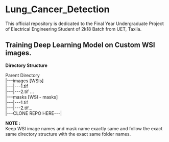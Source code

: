 # Lung_Cancer_Detection
This official repository is dedicated to the Final Year Undergraduate Project of Electrical Engineering Student of 2k18 Batch from UET, Taxila.  
  
## Training Deep Learning Model on Custom WSI images.  
  
**Directory Structure**  
  
Parent Directory  
|---images [WSIs]  
|---|---1.tif  
|---|---2.tif ...  
|---masks [WSI - masks]  
|---|---1.tif  
|---|---2.tif...  
|---CLONE REPO HERE---|  
  
**NOTE :**  
Keep WSI image names and mask name exactly same and follow the exact same directory structure with the exact same folder names.
